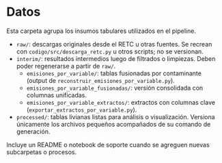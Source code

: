 # Datos

Esta carpeta agrupa los insumos tabulares utilizados en el pipeline.

- `raw/`: descargas originales desde el RETC u otras fuentes. Se recrean con `codigo/src/descarga_retc.py` u otros scripts; no se versionan.
- `interim/`: resultados intermedios luego de filtrados o limpiezas. Deben poder regenerarse a partir de `raw/`.
  - `emisiones_por_variable/`: tablas fusionadas por contaminante (output de `reconstruir_emisiones_por_variable.py`).
  - `emisiones_por_variable_fusionadas/`: versión consolidada con columnas unificadas.
  - `emisiones_por_variable_extractos/`: extractos con columnas clave (`exportar_extractos_por_variable.py`).
- `processed/`: tablas livianas listas para análisis o visualización. Versiona únicamente los archivos pequeños acompañados de su comando de generación.

Incluye un README o notebook de soporte cuando se agreguen nuevas subcarpetas o procesos.
